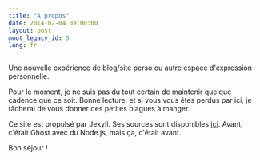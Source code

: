 ```yaml
---
title: "A propos"
date: 2014-02-04 09:00:00
layout: post
moot_legacy_id: 5
lang: fr
---
```


Une nouvelle expérience de blog/site perso ou autre espace d'expression personnelle.

Pour le moment, je ne suis pas du tout certain de maintenir quelque cadence que ce soit. Bonne lecture, et si vous vous êtes perdus par ici, je tâcherai de vous donner des petites blagues à manger.

Ce site est propulsé par Jekyll. Ses sources sont disponibles  [ici](https://github.com/octplane/octplane.github.io). Avant, c'était Ghost avec du Node.js, mais ça, c'était avant.

Bon séjour !

